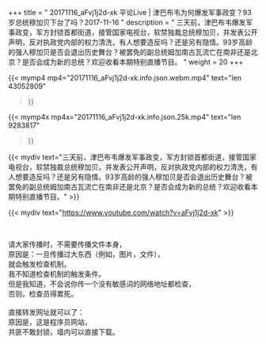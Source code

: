 +++
title = " 20171116_aFvj1j2d-xk 平论Live | 津巴布韦为何爆发军事政变？93岁总统穆加贝下台了吗？2017-11-16 "
description = " 三天前，津巴布韦爆发军事政变，军方封锁首都街道，接管国家电视台，软禁独裁总统穆加贝，并发表公开声明，反对执政党内部的权力清洗，有人想要造反吗？还是另有隐情。93岁高龄的强人穆加贝是否会退出历史舞台？被罢免的副总统姆加南古瓦流亡在南非还是北京？是否会成为新的总统？欢迎收看本期特别直播节目。 "
weight = 20
+++

{{< mymp4 mp4="20171116_aFvj1j2d-xk.info.json.webm.mp4" 
text="len 43052809"
>}}

{{< mymp4x  mp4x="20171116_aFvj1j2d-xk.info.json.25k.mp4"
text="len 9283817"
>}}


{{< mydiv text="三天前，津巴布韦爆发军事政变，军方封锁首都街道，接管国家电视台，软禁独裁总统穆加贝，并发表公开声明，反对执政党内部的权力清洗，有人想要造反吗？还是另有隐情。93岁高龄的强人穆加贝是否会退出历史舞台？被罢免的副总统姆加南古瓦流亡在南非还是北京？是否会成为新的总统？欢迎收看本期特别直播节目。" >}}
<br>

{{< mydiv text="https://www.youtube.com/watch?v=aFvj1j2d-xk" >}}


<br>

请大家传播时，不需要传播文件本身，<br>
原因是：一旦传播过大东西（例如，图片，文件），<br>
就会触发检查机制。<br>
我不知道检查机制的触发条件。<br>
但是我知道，不会说你传一个没有敏感词的网络地址都检查，<br>
否则，检查员得累死。<br><br>
直接转发网址就可以了：<br>
原因是，这是程序员网站，<br>
共匪不敢封锁，墙内可以直接下载。


